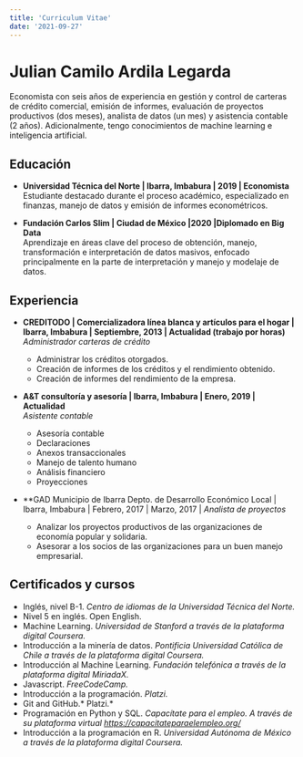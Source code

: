```yaml
---
title: 'Curriculum Vitae'
date: '2021-09-27'
---
```

# Julian Camilo Ardila Legarda

Economista con seis años de experiencia en gestión y control de carteras de crédito comercial, emisión de informes, evaluación de proyectos productivos (dos meses), analista de datos (un mes) y asistencia contable (2 años). Adicionalmente, tengo conocimientos de machine learning e inteligencia artificial.

## Educación
- **Universidad Técnica del Norte | Ibarra, Imbabura | 2019 | Economista** <br />
Estudiante destacado durante el proceso académico, especializado en finanzas, manejo de datos y emisión de informes econométricos.

- **Fundación Carlos Slim | Ciudad de México |2020 |Diplomado en Big Data** <br />
Aprendizaje en áreas clave del proceso de obtención, manejo, transformación e interpretación de datos masivos, enfocado principalmente en la parte de interpretación y manejo y modelaje de datos.

## Experiencia

- **CREDITODO | Comercializadora línea blanca y artículos para el hogar | Ibarra, Imbabura | Septiembre, 2013 | Actualidad (trabajo por horas)** <br />
*Administrador carteras de crédito*
    * Administrar los créditos otorgados.
    * Creación de informes de los créditos y el rendimiento obtenido.
    * Creación de informes del rendimiento de la empresa.

- **A&T consultoría y asesoría | Ibarra, Imbabura | Enero, 2019 | Actualidad** <br />
*Asistente contable*
    * Asesoría contable
    * Declaraciones
    * Anexos transaccionales
    * Manejo de talento humano
    * Análisis financiero
    * Proyecciones

- **GAD Municipio de Ibarra Depto. de Desarrollo Económico Local | Ibarra, Imbabura | Febrero, 2017 | Marzo, 2017 |
*Analista de proyectos*
    * Analizar los proyectos productivos de las organizaciones de economía popular y solidaria.
    * Asesorar a los socios de las organizaciones para un buen manejo empresarial.

## Certificados y cursos

- Inglés, nivel B-1. *Centro de idiomas de la Universidad Técnica del Norte.*
- Nivel 5 en inglés. Open English.
- Machine Learning. *Universidad de Stanford a través de la plataforma digital Coursera.* 
- Introducción a la minería de datos. *Pontificia Universidad Católica de Chile a través de la plataforma digital Coursera.*
- Introducción al Machine Learning. *Fundación telefónica a través de la plataforma digital MiriadaX.*
- Javascript. *FreeCodeCamp.*
- Introducción a la programación. *Platzi.*
- Git and GitHub.* Platzi.*
- Programación en Python y SQL. *Capacítate para el empleo. A través de su plataforma virtual https://capacitateparaelempleo.org/*
- Introducción a la programación en R. *Universidad Autónoma de México a través de la plataforma digital Coursera.*

